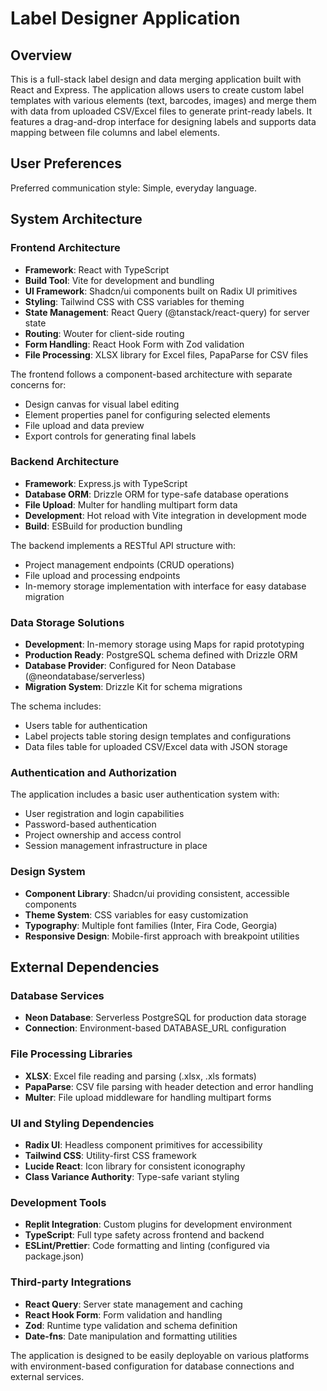 # Label Designer Application

## Overview

This is a full-stack label design and data merging application built with React and Express. The application allows users to create custom label templates with various elements (text, barcodes, images) and merge them with data from uploaded CSV/Excel files to generate print-ready labels. It features a drag-and-drop interface for designing labels and supports data mapping between file columns and label elements.

## User Preferences

Preferred communication style: Simple, everyday language.

## System Architecture

### Frontend Architecture
- **Framework**: React with TypeScript
- **Build Tool**: Vite for development and bundling
- **UI Framework**: Shadcn/ui components built on Radix UI primitives
- **Styling**: Tailwind CSS with CSS variables for theming
- **State Management**: React Query (@tanstack/react-query) for server state
- **Routing**: Wouter for client-side routing
- **Form Handling**: React Hook Form with Zod validation
- **File Processing**: XLSX library for Excel files, PapaParse for CSV files

The frontend follows a component-based architecture with separate concerns for:
- Design canvas for visual label editing
- Element properties panel for configuring selected elements
- File upload and data preview
- Export controls for generating final labels

### Backend Architecture
- **Framework**: Express.js with TypeScript
- **Database ORM**: Drizzle ORM for type-safe database operations
- **File Upload**: Multer for handling multipart form data
- **Development**: Hot reload with Vite integration in development mode
- **Build**: ESBuild for production bundling

The backend implements a RESTful API structure with:
- Project management endpoints (CRUD operations)
- File upload and processing endpoints
- In-memory storage implementation with interface for easy database migration

### Data Storage Solutions
- **Development**: In-memory storage using Maps for rapid prototyping
- **Production Ready**: PostgreSQL schema defined with Drizzle ORM
- **Database Provider**: Configured for Neon Database (@neondatabase/serverless)
- **Migration System**: Drizzle Kit for schema migrations

The schema includes:
- Users table for authentication
- Label projects table storing design templates and configurations
- Data files table for uploaded CSV/Excel data with JSON storage

### Authentication and Authorization
The application includes a basic user authentication system with:
- User registration and login capabilities
- Password-based authentication
- Project ownership and access control
- Session management infrastructure in place

### Design System
- **Component Library**: Shadcn/ui providing consistent, accessible components
- **Theme System**: CSS variables for easy customization
- **Typography**: Multiple font families (Inter, Fira Code, Georgia)
- **Responsive Design**: Mobile-first approach with breakpoint utilities

## External Dependencies

### Database Services
- **Neon Database**: Serverless PostgreSQL for production data storage
- **Connection**: Environment-based DATABASE_URL configuration

### File Processing Libraries
- **XLSX**: Excel file reading and parsing (.xlsx, .xls formats)
- **PapaParse**: CSV file parsing with header detection and error handling
- **Multer**: File upload middleware for handling multipart forms

### UI and Styling Dependencies
- **Radix UI**: Headless component primitives for accessibility
- **Tailwind CSS**: Utility-first CSS framework
- **Lucide React**: Icon library for consistent iconography
- **Class Variance Authority**: Type-safe variant styling

### Development Tools
- **Replit Integration**: Custom plugins for development environment
- **TypeScript**: Full type safety across frontend and backend
- **ESLint/Prettier**: Code formatting and linting (configured via package.json)

### Third-party Integrations
- **React Query**: Server state management and caching
- **React Hook Form**: Form validation and handling
- **Zod**: Runtime type validation and schema definition
- **Date-fns**: Date manipulation and formatting utilities

The application is designed to be easily deployable on various platforms with environment-based configuration for database connections and external services.